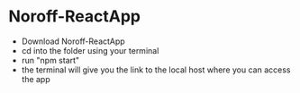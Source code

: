 # Noroff-ReactApp

- Download Noroff-ReactApp
- cd into the folder using your terminal
- run "npm start"
- the terminal will give you the link to the local host where you can access the app
